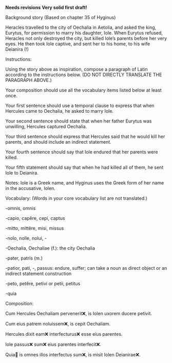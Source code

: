 **Needs revisions**
**Very solid first draft!**

Background story
(Based on chapter 35 of Hyginus)

Heracles travelled to the city of Oechalia in Aetolia, and asked the king, Eurytus, for permission to marry his daughter, Iole. When Eurytus refused, Heracles not only destroyed the city, but killed Iole’s parents before her very eyes. He then took Iole captive, and sent her to his home, to his wife Deianira (!)

Instructions:

Using the story above as inspiration, compose a paragraph of Latin according to the instructions below. (DO NOT DIRECTLY TRANSLATE THE PARAGRAPH ABOVE.)


Your composition should use all the vocabulary items listed below at least once.


Your first sentence should use a temporal clause to express that when Hercules came to Oechalia, he asked to marry Iole.

Your second sentence should state that when her father Eurytus was unwilling, Hercules captured Oechalia.

Your third sentence should express that Hercules said that he would kill her parents, and should include an indirect statement.

Your fourth sentence should say that Iole endured that her parents were killed.

Your fifth statement should say that when he had killed all of them, he sent Iole to Deianira.

Notes:
Iole is a Greek name, and Hyginus uses the Greek form of her name in the accusative, Iolen.

Vocabulary:
(Words in your core vocabulary list are not translated.)

-omnis, omnis

-capio, capĕre, cepi, captus

-mitto, mittĕre, misi, missus

-nolo, nolle, nolui, -

-Oechalia, Oechaliae (f.): the city Oechalia

-pater, patris (m.)

-patior, pati, -, passus: endure, suffer; can take a noun as direct object or an indirect statement construction

-peto, petĕre, petivi or petii, petitus

-quia


Composition:

 Cum Hercules Oechaliam pervenerit❌, is Iolen uxorem ducere petivit.
 
 Cum eius patrem noluissem❌, is cepit Oechaliam. 
 
 Hercules dixit eam❌ interfecturus❌ esse eius parentes.
 
 Iole passus❌ sum❌ eius parentes interfecit❌.
 
 Quia🤔 is omnes illos interfectus sum❌, is misit Iolen Deianirae❌.
